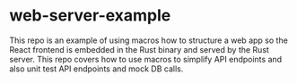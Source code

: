 # web-server-example

This repo is an example of using macros how to structure a web app so the React frontend is embedded in the Rust binary and served by the Rust server. This repo covers how to use macros to simplify API endpoints and also unit test API endpoints and mock DB calls.

